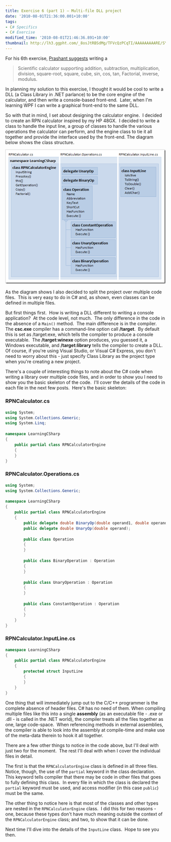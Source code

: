 ```yaml
---
title: Exercise 6 (part 1) – Multi-file DLL project
date: '2010-08-01T21:36:00.001+10:00'
tags:
- C# Specifics
- C# Exercise
modified_time: '2010-08-01T21:46:36.891+10:00'
thumbnail: http://lh3.ggpht.com/_8osJtRBSdMg/TFVcQzPCqTI/AAAAAAAAARE/SYPnqzpZcRI/s72-c/image_thumb17.png?imgmax=800
---
```

For his 6th exercise, [Prashant
suggests](https://www.articlecity.com/articles/computers_and_internet/article_2686.shtml)
writing a

> Scientific calculator supporting addition, subtraction, multiplication,
> division, square-root, square, cube, sin, cos, tan, Factorial, inverse,
> modulus.

In planning my solution to this exercise, I thought it would be cool to write a
DLL (a Class Library in .NET parlance) to be the core engine of the calculator,
and then write a console-based front-end.  Later, when I'm learning WPF I can
write a graphical front-end to the same DLL.
<!--more-->

So with that in mind, I set about designing the calculator engine.  I decided to
create an RPN calculator inspired by my HP 48GX.  I decided to write a class to
handle the input line, a group of classes to handle the various operations the
calculator can perform, and the engine class to tie it all together and provide
the interface used by the front-end. The diagram below shows the class
structure.

![RPN Calculator code layout](/assets/images/rpn-calculator-class-design.png)

As the diagram shows I also decided to split the project over multiple code
files.  This is very easy to do in C# and, as shown, even classes can be defined
in multiple files.

But first things first.  How is writing a DLL different to writing a console
application?  At the code level, not much.  The only difference in the code in
the absence of a `Main()` method.  The main difference is in the compiler.  The
**csc.exe** compiler has a command-line option call **/target**.  By default
this is set as /target:exe, which tells the compiler to produce a console
executable.  The **/target:winexe** option produces, you guessed it, a Windows
executable, and **/target:library** tells the compiler to create a DLL.  Of
course, if you're using Visual Studio, or Visual C# Express, you don't need to
worry about this - just specify Class Library as the project type when you're
creating a new project.

There's a couple of interesting things to note about the C# code when
writing a library over multiple code files, and in order to show you I
need to show you the basic skeleton of the code.  I'll cover the details
of the code in each file in the next few posts.  Here's the basic
skeleton:

### RPNCalculator.cs

```csharp
using System;
using System.Collections.Generic;
using System.Linq;

namespace LearningCSharp
{
    public partial class RPNCalculatorEngine
    {
    }
}
```

### RPNCalculator.Operations.cs

```csharp
using System;
using System.Collections.Generic;

namespace LearningCSharp
{
    public partial class RPNCalculatorEngine
    {
        public delegate double BinaryOp(double operand1, double operand2);
        public delegate double UnaryOp(double operand);

        public class Operation
        {
        }

        public class BinaryOperation : Operation
        {
        }

        public class UnaryOperation : Operation
        {
        }

        public class ConstantOperation : Operation
        {
        }
    }
}
```

### RPNCalculator.InputLine.cs

```csharp
namespace LearningCSharp
{
    public partial class RPNCalculatorEngine
    {
        protected struct InputLine
        {
        }
    }
}
```

One thing that will immediately jump out to the C/C++ programmer is the complete
absence of header files. C# has no need of them. When compiling multiple files
like this into a single **assembly** (as an executable file - .exe or .dll - is
called in the .NET world), the compiler treats all the files together as one,
large code-space.  When referencing methods in external assemblies, the compiler
is able to look into the assembly at compile-time and make use of the meta-data
therein to hook it all together.

There are a few other things to notice in the code above, but I'll deal with just
two for the moment.  The rest I'll deal with when I cover the individual files
in detail.

The first is that the `RPNCalculatorEngine` class is defined in all three
files.  Notice, though, the use of the `partial` keyword in the class
declaration.   This keyword tells compiler that there may be code in other files
that goes to fully defining this class.  In every file in which the class is
declared the `partial` keyword must be used, and access modifier (in this case
`public`) must be the same.

The other thing to notice here is that most of the classes and other types are
nested in the `RPNCalculatorEngine` class.  I did this for two reasons - one,
because these types don't have much meaning outside the context of the
`RPNCalculatorEngine` class; and two, to show that it can be done.

Next time I'll dive into the details of the `InputLine` class.  Hope to see you
then.

